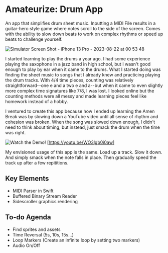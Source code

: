 # Amateurize: Drum App

An app that simplifies drum sheet music. Inputting a MIDI File results in a guitar-hero style game where notes scroll to the side of the screen. Comes with the ability to slow down beats to work on complex rhythms or speed up beats to challenge yourself. 

![Simulator Screen Shot - iPhone 13 Pro - 2023-08-22 at 00 53 48](https://github.com/revilobug/Amateurize-Drum-App/assets/61512660/853d0e8a-0c3e-431a-942d-44cbb7ed8839)

I started learning to play the drums a year ago. I had some experience playing the saxophone in a jazz band in high school, but I wasn't good enough to play by ear when it came to the drums. What I started doing was finding the sheet music to songs that I already knew and practicing playing the drum tracks. With 4/4 time pieces, counting was relatively straightforward--one e and a two e and a--but when it came to even slightly more complex time signatures like 7/8, I was lost. I looked online but the counting methods were all messy and made learning pieces feel like homework instead of a hobby.

I ventured to create this app because how I ended up learning the Amen Break was by slowing down a YouTube video until all sense of rhythm and cohesion was broken. When the song was slowed down enough, I didn't need to think about timing, but instead, just smack the drum when the time was right. 

![Watch the Demo!](https://youtu.be/WO3lgb0i0aw) [https://youtu.be/WO3lgb0i0aw]

My envisioned usage of this app is the same. Load up a track. Slow it down. And simply smack when the note falls in place. Then gradually speed the track up after a few repititions.

## Key Elements

- MIDI Parser in Swift 
- Buffered Binary Stream Reader
- Sidescroller graphics rendering

## To-do Agenda

- Find sprites and assets
- Time Reversal (5s, 10s, 15s...)
- Loop Markers (Create an infinite loop by setting two markers)
- Audio On/Off
